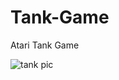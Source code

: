 # Tank-Game
Atari Tank Game

![tank pic](https://user-images.githubusercontent.com/23534230/43352829-e3ce7640-91de-11e8-9b4a-6573f59def4a.png)
